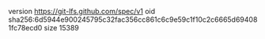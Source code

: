 version https://git-lfs.github.com/spec/v1
oid sha256:6d5944e900245795c32fac356cc861c6c9e59c1f10c2c6665d694081fc78ecd0
size 15389
